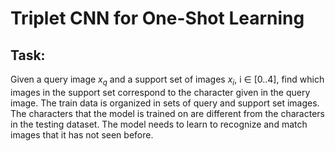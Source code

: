 # Triplet CNN  for One-Shot Learning

## Task:
Given a query image $x_q$ and a support set of images $x_i$, i ∈ [0..4], find which images in the support set correspond to the character given in the query image. The train data is organized in sets of query and support set images. The characters that the model is trained on are different from the characters in the testing dataset. The model needs to learn to recognize and match images that it has not seen before.
